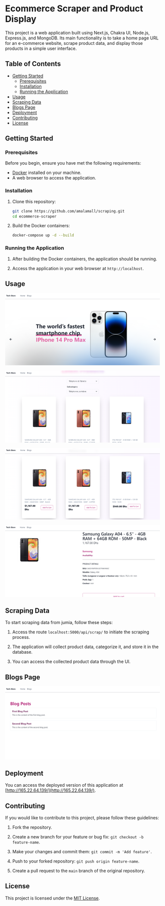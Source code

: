 
# Ecommerce Scraper and Product Display

This project is a web application built using Next.js, Chakra UI, Node.js, Express.js, and MongoDB. Its main functionality is to take a home page URL for an e-commerce website, scrape product data, and display those products in a simple user interface.

## Table of Contents

- [Getting Started](#getting-started)
  - [Prerequisites](#prerequisites)
  - [Installation](#installation)
  - [Running the Application](#running-the-application)
- [Usage](#usage)
- [Scraping Data](#scraping-data)
- [Blogs Page](#blogs-page)
- [Deployment](#deployment)
- [Contributing](#contributing)
- [License](#license)

## Getting Started

### Prerequisites

Before you begin, ensure you have met the following requirements:

- [Docker](https://www.docker.com/) installed on your machine.
- A web browser to access the application.

### Installation

1. Clone this repository:

   ```bash
   git clone https://github.com/amalamall/scraping.git
   cd ecommerce-scraper
   ```

2. Build the Docker containers:

   ```bash
   docker-compose up -d --build
   ```

### Running the Application

1. After building the Docker containers, the application should be running.

2. Access the application in your web browser at `http://localhost`.

## Usage

![Screenshot](https://github.com/amalamall/scraping/blob/main/screenshots/Screenshot1.png)

![Screenshot](https://github.com/amalamall/scraping/blob/main/screenshots/Screenshot2.png)

![Screenshot](https://github.com/amalamall/scraping/blob/main/screenshots/Screenshot3.png)

![Screenshot](https://github.com/amalamall/scraping/blob/main/screenshots/Screenshot4.png)


## Scraping Data

To start scraping data from jumia, follow these steps:

1. Access the route `localhost:5000/api/scrap/` to initiate the scraping process.

2. The application will collect product data, categorize it, and store it in the database.

3. You can access the collected product data through the UI.

## Blogs Page

![Screenshot](https://github.com/amalamall/scraping/blob/main/screenshots/Screenshot5.png)

## Deployment

You can access the deployed version of this application at [http://165.22.64.139/](http://165.22.64.139/).

## Contributing

If you would like to contribute to this project, please follow these guidelines:

1. Fork the repository.

2. Create a new branch for your feature or bug fix: `git checkout -b feature-name`.

3. Make your changes and commit them: `git commit -m 'Add feature'`.

4. Push to your forked repository: `git push origin feature-name`.

5. Create a pull request to the `main` branch of the original repository.

## License

This project is licensed under the [MIT License](LICENSE.md).